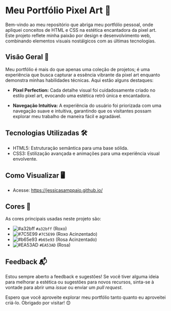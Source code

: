 # Meu Portfólio Pixel Art 🎨

Bem-vindo ao meu repositório que abriga meu portfólio pessoal, onde apliquei conceitos de HTML e CSS na estética encantadora da pixel art. Este projeto reflete minha paixão por design e desenvolvimento web, combinando elementos visuais nostálgicos com as últimas tecnologias.

## Visão Geral 🚀

Meu portfólio é mais do que apenas uma coleção de projetos; é uma experiência que busca capturar a essência vibrante da pixel art enquanto demonstra minhas habilidades técnicas. Aqui estão alguns destaques:

- **Pixel Perfection:** Cada detalhe visual foi cuidadosamente criado no estilo pixel art, evocando uma estética retrô única e encantadora.

- **Navegação Intuitiva:** A experiência do usuário foi priorizada com uma navegação suave e intuitiva, garantindo que os visitantes possam explorar meu trabalho de maneira fácil e agradável.


## Tecnologias Utilizadas 🛠️

- HTML5: Estruturação semântica para uma base sólida.
- CSS3: Estilização avançada e animações para uma experiência visual envolvente.

## Como Visualizar 🖥️

- Acesse: https://jessicasamppaio.github.io/

## Cores 🌈

As cores principais usadas neste projeto são:

- ![#a32bff](https://via.placeholder.com/15/2ecc71/000000?text=+) `#a32bff` (Roxo)
- ![#7C5E99](https://via.placeholder.com/15/3498db/000000?text=+) `#7C5E99` (Roxo Acinzentado)
- ![#b65e93](https://via.placeholder.com/15/e74c3c/000000?text=+) `#b65e93` (Rosa Acinzentado)
- ![#EA53AD](https://via.placeholder.com/15/e74c3c/000000?text=+) `#EA53AD` (Rosa)

## Feedback 📬

Estou sempre aberto a feedback e sugestões! Se você tiver alguma ideia para melhorar a estética ou sugestões para novos recursos, sinta-se à vontade para abrir uma *issue* ou enviar um *pull request*.

Espero que você aproveite explorar meu portfólio tanto quanto eu aproveitei criá-lo. Obrigado por visitar! 😊
